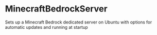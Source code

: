 # MinecraftBedrockServer
Sets up a Minecraft Bedrock dedicated server on Ubuntu with options for automatic updates and running at startup
